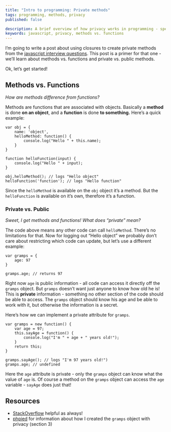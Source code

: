 ```yaml
---
title: "Intro to programming: Private methods"
tags: programming, methods, privacy
published: false

description: A brief overview of how privacy works in programming - specifically with javascript.
keywords: javascript, privacy, methods vs. functions
---
```


I’m going to write a post about using closures to create private methods from the [javascript interview questions](https://github.com/h5bp/Front-end-Developer-Interview-Questions#js). This post is a primer for that one - we’ll learn about methods vs. functions and private vs. public methods.

Ok, let’s get started!

## Methods vs. Functions

*How are methods difference from functions?*

Methods are functions that are associated with objects. Basically a **method** is done **on an object**, and a **function** is done **to something.** Here’s a quick example:

```
var obj = {
    name: 'object',
    helloMethod: function() {
        console.log("Hello " + this.name);
    }
}

function helloFunction(input) {
    console.log("Hello " + input);
}

obj.helloMethod(); // logs "Hello object"
helloFunction('function'); // logs "Hello function"
```

Since the `helloMethod` is available on the `obj` object it’s a method. But the `helloFunction` is available on it’s own, therefore it’s a function.

### Private vs. Public

*Sweet, I get methods and functions! What does “private” mean?*

The code above means any other code can call `helloMethod`. There’s no limitations for that. Now for logging out “Hello object” we probably don’t care about restricting which code can update, but let’s use a different example:

```
var gramps = {
    age: 97
}

gramps.age; // returns 97
```

Right now `age` is public information - all code can access it directly off the `gramps` object. But `gramps` doesn’t want just anyone to know how old he is! This is **private** information - something no other section of the code should be able to access. The `gramps` object should know his age and be able to work with it, but otherwise the information is a secret.

Here’s how we can implement a private attribute for `gramps`.

```
var gramps = new function() {
    var age = 97;
    this.sayAge = function() {
        console.log("I'm " + age + " years old!");
    }
    return this;
}

gramps.sayAge(); // logs "I'm 97 years old!")
gramps.age; // undefined
```

Here the `age` attribute is private - only the `gramps` object can know what the value of `age` is. Of course a method on the `gramps` object can access the `age` variable - `sayAge` does just that!

## Resources

* [StackOverflow](http://stackoverflow.com/questions/155609/difference-between-a-method-and-a-function) helpful as always!
* [phpied](http://www.phpied.com/3-ways-to-define-a-javascript-class/) for information about how I created the `gramps` object with privacy (section 3)


